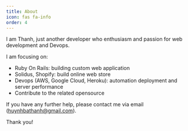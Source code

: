 ```yaml
---
title: About
icon: fas fa-info
order: 4
---
```


I am Thanh, just another developer who enthusiasm and passion for web development and Devops.

I am focusing on:
- Ruby On Rails: building custom web application
- Solidus, Shopify: build online web store
- Devops (AWS, Google Cloud, Heroku): automation deployment and server performance
- Contribute to the related opensource

If you have any further help, please contact me via email (huynhbathanh@gmail.com).

Thank you!
